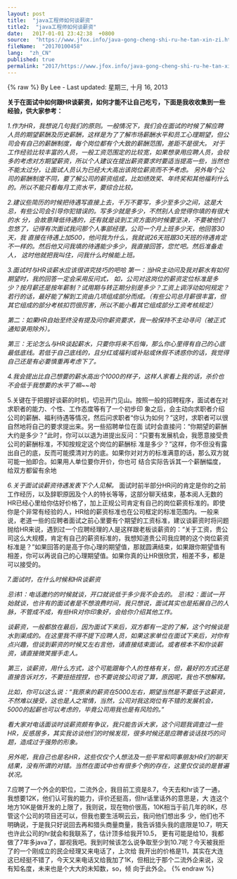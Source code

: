 ```yaml
---
layout: post
title:  "java工程师如何谈薪资"
title2:  "java工程师如何谈薪资"
date:   2017-01-01 23:42:38  +0800
source:  "https://www.jfox.info/java-gong-cheng-shi-ru-he-tan-xin-zi.html"
fileName:  "20170100458"
lang:  "zh_CN"
published: true
permalink: "2017/https://www.jfox.info/java-gong-cheng-shi-ru-he-tan-xin-zi.html"
---
```

{% raw %}
By Lee - Last updated: 星期三, 十月 16, 2013

**关于在面试中如何跟HR谈薪资，如何才能不让自己吃亏，下面是我收收集到一些经验，供大家参考：**

*1.作为HR，我想说几句我们的原则。一般情况下，我们会在面试的时候了解应聘人员的期望薪酬及历史薪酬，这样是为了了解市场薪酬水平和员工心理期望，但公司会有自己的薪酬制度，每个岗位都有个大致的薪酬范围，差距不是很大。*
*对于工作经验比较丰富的人员，一般工资范围定的比较宽，如果想录用应聘人员，会较多的考虑对方期望薪资，所以个人建议在提出薪资要求时要适当提高一些，当然也不能太过分，让面试人员认为已经大大高出该岗位薪资而不予考虑。*
*另外每个公司的薪酬制度不同，要了解公司的薪资组成，比如绩效奖、年终奖和其他福利什么的。所以不能只看每月工资水平，要综合比较。*

*2.建议些简历的时候把待遇写直接上去，千万不要写，多少至多少之间，这是大忌，有些公司会引导你犯错误的。写多少就是多少，不然别人会觉得你填的有很大的水 分，会故意降低待遇的，还有就是谈到工资方面的时候要坚决，不要被他们忽悠了，记得有次面试我问那个人事部经理，公司一个月上班多少天，他回答30天，我 直接在待遇上加500，他问我为什么，我就说26天班跟30天班的待遇肯定不一样的。然后他又问我填的待遇能少多少，我直接回答，您忙吧。然后准备走人， 这时他就把我叫住，问我什么时候能上班。*

*3.面试时与HR谈薪水应该很讲究技巧的吧哈*
*第一：当HR主动问及我对薪水有如何期望时，我的回答一定会采用反问式，*
*如，公司对这岗位的薪资定位标准是多少？按月薪还是按年薪制？试用期与转正期分别是多少？工资上调浮动如何规定？若行的话，最好能了解到工资由几项组成部分而成。（有些公司总月薪很丰富，但其它组成的部分考核扣罚很厉害，所以不能小看其它组成部分工资考核规定）*

*第二：如果HR自始至终没有提及问你薪资要求，我一般保持不主动寻问（被正式通知录用除外）。*

*第三：无论怎么与HR谈起薪水，只要你将来不后悔，那么你心里得有自己的心底最低底线。若低于自己底线的，且分红或福利或补贴或休假不诱惑你的话，我觉得自己还是有必要慎重再考虑下了。*

*4.我会提出比自己想要的薪水高出个1000的样子，这样人家看上我的话，杀价也不会低于我想要的水平了嘛~~哈*

5.关键在于把握好谈薪的时机，切忌开门见山。按照一般的招聘程序，面试者在对求职者的能力、个性、工作态度等有了一个初步印 象之后，会主动向求职者介绍公司的薪酬、福利待遇等情况，然后问求职者“你认为如何？”这时，求职者可以很自然地将自己的要求提出来。另一些招聘单位在面 试时会直接问：“你期望的薪酬大约是多少？”此时，你可以以退为进提出反问：“只要有发展机会，我愿意接受贵公司的薪酬标准，不知按规定这个岗位的薪酬标 准是多少？”这样，你不但没有露出自己的底，反而可能摸清对方的底。如果你对对方的标准满意的话，那么双方就可能一拍即合。如果用人单位要你开价，你也可 结合实际告诉其一个薪酬幅度，给双方都留有余地

*6.关于面试谈薪资待遇发表下个人见解。*
面试时前半部分HR问的肯定是你的之前工作经历，以及辞职原因及个人的特长等等，这部分聊天结束，基本阅人无数的HR已经心里给你估好价格了，加上正规公司肯定有自己的岗位薪资标准的。即使你是个非常有经验的人，HR给的薪资标准也在公司框定的标准范围内。一般来说，老道一些的应聘者面试之前心里要有个期望的工资标准，建议谈薪资时将问题抛给HR来说，遇到过一个应聘经理的人是这样跟老板谈薪资的：“关于工资，贵公司这么大规模，肯定有自己的薪资标准的，我想知道贵公司我应聘的这个岗位薪资标准是？”如果回答的是高于你心理的期望值，那就圆满结束，如果跟你期望值有相差，你可以再说自己的心理期望值。如果你真的让HR很欣赏，相差不多，都是可以接受的。

*7.面试时，在什么时候和HR谈薪资*

*忌讳1：电话邀约的时候就谈，开口就说低于多少我不会去的。*
*忌讳2：面试一开始就谈，也许有的面试者是不想浪费时间，我只想说，面试其实也是拓展自己的人脉，不管成不成，有些HR对你印象好，会给你介绍其他工作。*

*谈薪资，一般都放在最后，因为面试下来后，双方都有一定的了解，这个时候谈是水到渠成的。在这里我不得不提下应聘人员，如果这家单位在面试下来后，对你有点兴趣，但谈到薪资的时候又左右言他，请直接结束面试。或者根本不和你谈薪资，请直接微笑握手走人。*

*第三，谈薪资，用什么方式，这个可能跟每个人的性格有关，但，最好的方式还是直接告诉对方，不要扭扭捏捏，也不要说按公司说了算，原因呢，我也不想解释。*

*比如，你可以这么说：“我原来的薪资在5000左右，期望当然是不要低于这薪资，不然难以接受，这也是人之常情，当然，公司对我这岗位有不错的发展机会，5000的起薪也可以考虑的，毕竟公司用我也是有风险的。”*

*看大家对电话面谈时谈薪资颇有争议，我只能告诉大家，这个问题我调查过一些HR，反感居多，其实我访谈他们的时候发现，很多时候还是应聘者谈话技巧的问题，造成过于强势的形象。*

*另外呢，我自己也是名HR，这些仅仅个人想法及一些平常和同事朋友HR们的聊天结果，没有所谓的对错。当然在面试中也有很多个例的存在，这里仅仅谈的是普遍状况。*

7.应聘了一个外企的职位，二流外企，我目前工资是8.7，今天去和hr谈了一通，我想要12K，他们认可我的能力，评价还挺高，但hr话里话外的意思是，大 连这个地方10K是做开发的上限了，我则说，现在物价很高，10K相当于前几年的8K，尽管这个公司的项目还可以，但我也要生活啊云云，我问他们想出多 少，他们也不明确说，于是我只好说回去再和猎头商量商量，我告诉猎头我的底限是10.7，明天也许此公司的hr就会和我联系了，估计顶多给我开10.5， 更有可能是给10，我都做了7年多java了，鄙视我吧。我到时候该怎么说争取至少到10.7呢？今天被我拒了的一个刚成立的民企经理又来电话了，上次给 我开出的价格是11，其实在大连这已经挺不错了，今天又来电话又给我加了1K，但相比于那个二流外企来说，没有知名度，未来也是个大大的未知数，so，倾 向于此外企。
{% endraw %}